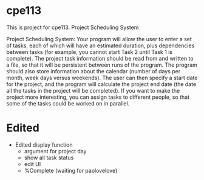 cpe113
======

This is project for cpe113. Project Scheduling System

Project Scheduling System: Your program will allow the user to enter a set of tasks, each of which will have an estimated duration, plus dependencies between tasks (for example, you cannot start Task 2 until Task 1 is complete). The project task information should be read from and written to a file, so that it will be persistent between runs of the program. The program should also store information about the calendar (number of days per month, week days versus weekends). The user can then specify a start date for the project, and the program will calculate the project end date (the date all the tasks in the project will be completed). If you want to make the project more interesting, you can assign tasks to different people, so that some of the tasks could be worked on in parallel.

Edited
======

- Edited display function
	+ argument for project day
	+ show all task status
	+ edit UI
	+ %Complete (waiting for paolovelove)
